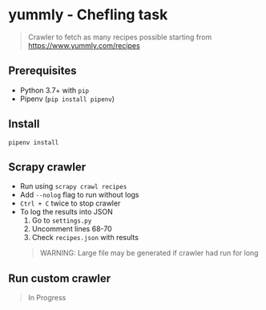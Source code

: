 # yummly - Chefling task
> Crawler to fetch as many recipes possible starting from https://www.yummly.com/recipes

## Prerequisites
- Python 3.7+ with `pip`
- Pipenv (`pip install pipenv`)

## Install
```pipenv install```

## Scrapy crawler
- Run using
  ```scrapy crawl recipes```
- Add `--nolog` flag to run without logs
- `Ctrl + C` twice to stop crawler
- To log the results into JSON
  1. Go to `settings.py`
  2. Uncomment lines 68-70
  3. Check `recipes.json` with results
  > WARNING: Large file may be generated if crawler had run for long

## Run custom crawler
> In Progress
